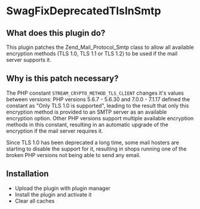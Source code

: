 # SwagFixDeprecatedTlsInSmtp

## What does this plugin do?

This plugin patches the Zend_Mail_Protocol_Smtp class to allow all available encryption methods (TLS 1.0, TLS 1.1 or TLS 1.2) to be used if the mail server supports it.

## Why is this patch necessary?

The PHP constant `STREAM_CRYPTO_METHOD_TLS_CLIENT` changes it's values between versions: PHP versions 5.6.7 - 5.6.30 and 7.0.0 - 7.1.17 defined the constant as "Only TLS 1.0 is supported", leading to the result that only this encryption method is provided to an SMTP server as an available encryption option. Other PHP versions support multiple available encryption methods in this constant, resulting in an automatic upgrade of the encryption if the mail server requires it.

Since TLS 1.0 has been deprecated a long time, some mail hosters are starting to disable the support for it, resulting in shops running one of the broken PHP versions not being able to send any email.

## Installation

* Upload the plugin with plugin manager
* Install the plugin and activate it
* Clear all caches